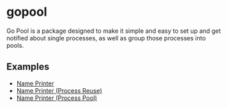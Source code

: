 # gopool

Go Pool is a package designed to make it simple and easy to set up and get notified about single processes, as well as group those processes into pools.

## Examples

* [Name Printer](/examples/nameprinter)
* [Name Printer (Process Reuse)](/examples/nameprinterreuse)
* [Name Printer (Process Pool)](/examples/nameprinterpool)
